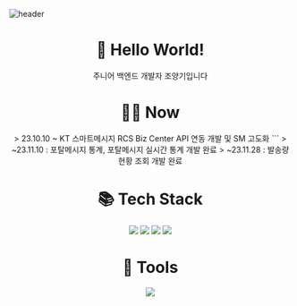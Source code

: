 
![header](https://capsule-render.vercel.app/api?type=waving&color=gradient&height=200&text=Jo&nbsp;yanggi%20&fontSize=70)

<div align="center">
  <div>
    <h1 align="center">👋 Hello World! </h1>
    <p>주니어 백엔드 개발자 조양기입니다</p>
  </div>
    <h1 align="center">🧑‍💻 Now </h1>
    > 23.10.10 ~ KT 스마트메시지 RCS Biz Center API 연동 개발 및 SM 고도화
    ```
    > ~23.11.10 : 포탈메시지 통계, 포탈메시지 실시간 통계 개발 완료
    > ~23.11.28 : 발송량 현황 조회 개발 완료
  <div>
    <h1 align="center">📚 Tech Stack </h1>
<!--     <img src="https://img.shields.io/badge/Java-007396?style=flat-square&logo=Java&logoColor=white"/>
    <img src="https://img.shields.io/badge/Spring-6DB33F?style=flat-square&logo=Spring&logoColor=white">
    <img src="https://img.shields.io/badge/SpringBoot-6DB33F?style=flat-square&logo=SpringBoot&logoColor=white">
    <img src="https://img.shields.io/badge/MySQL-4479A1?style=flat-square&logo=MySQL&logoColor=white"> -->
    <img src="https://img.shields.io/badge/Java-007396?style=for-the-badge&logo=Java&logoColor=white">
    <img src="https://img.shields.io/badge/SpringBoot-6DB33F?style=for-the-badge&logo=SpringBoot&logoColor=white">
    <img src="https://img.shields.io/badge/MySQL-4479A1?style=for-the-badge&logo=MySQL&logoColor=white">
    <img src="https://img.shields.io/badge/vue.js-4FC08D?style=for-the-badge&logo=vue.js&logoColor=white">

  </div>

  <div>
    <h1 align="center">🔧 Tools </h1>
    <img src="https://img.shields.io/badge/jira-0052CC?style=for-the-badge&logo=jirasoftware&logoColor=white">
  </div>
  
</div>
